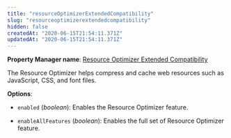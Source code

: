 ```yaml
---
title: "resourceOptimizerExtendedCompatibility"
slug: "resourceoptimizerextendedcompatibility"
hidden: false
createdAt: "2020-06-15T21:54:11.371Z"
updatedAt: "2020-06-15T21:54:11.371Z"
---
```

__Property Manager name__: [Resource Optimizer Extended Compatibility](https://control.akamai.com/wh/CUSTOMER/AKAMAI/en-US/WEBHELP/property-manager/property-manager-help/csh_lookup.html?id=PM_3004)

The Resource Optimizer helps compress and cache web resources such as JavaScript, CSS, and font files.

__Options__:

<div class="option" markdown="1" id="resourceOptimizerExtendedCompatibility.enabled" >

- `enabled` (_boolean_): Enables the Resource Optimizer feature.

</div>

<div class="option" markdown="1" id="resourceOptimizerExtendedCompatibility.enableAllFeatures" >

- `enableAllFeatures` (_boolean_): Enables the full set of Resource Optimizer feature.

</div>

</div>

<div class="feature" data-feature="responseCode" markdown="1">
